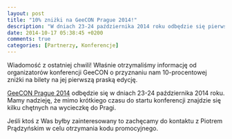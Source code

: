 ```yaml
---
layout: post
title: "10% zniżki na GeeCON Prague 2014!"
description: "W dniach 23-24 października 2014 roku odbędzie się pierwsza edycja konferencji GeeCON w Pradze. Mamy dla Was 10% zniżki!"
date: 2014-10-17 05:38:45 +0200
comments: true
categories: [Partnerzy, Konferencje]
---
```

Wiadomość z&nbsp;ostatniej chwili! Właśnie otrzymaliśmy informację od organizatorów konferencji GeeCON o&nbsp;przyznaniu nam 10-procentowej zniżki na bilety na jej pierwszą praską edycję. 

<a href="http://geecon.cz" target="_blank">GeeCON Prague 2014</a> odbędzie się w&nbsp;dniach 23-24 października 2014 roku. Mamy nadzieję, że mimo krótkiego czasu do startu konferencji znajdzie się kilku chętnych na wycieczkę do Pragi. 

Jeśli ktoś z&nbsp;Was byłby zainteresowany to zachęcamy do kontaktu z&nbsp;Piotrem Prądzyńskim w&nbsp;celu otrzymania kodu promocyjnego.
